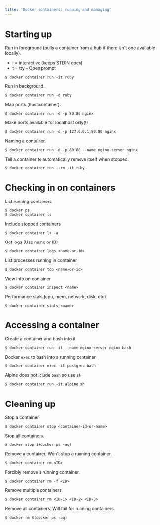 ```yaml
---
title: 'Docker containers: running and managing'
---
```

# Starting up
Run in foreground (pulls a container from a hub if there isn't one available locally).
- i = interactive (keeps STDIN open)
- t = tty - Open prompt

```
$ docker container run -it ruby
```

Run in background.
```
$ docker container run -d ruby
```

Map ports (host:container).
```
$ docker container run -d -p 80:80 nginx
```

Make ports available for localhost only(!)
```
$ docker container run -d -p 127.0.0.1:80:80 nginx
```

Naming a container.
```
$ docker container run -d -p 80:80 --name nginx-server nginx
```

Tell a container to automatically remove itself when stopped.
```
$ docker container run --rm -it ruby
```

# Checking in on containers
List running containers
```
$ docker ps
$ docker container ls
```

Include stopped containers
```
$ docker container ls -a
```

Get logs (Use name or ID)
```
$ docker container logs <name-or-id>
```

List processes running in container
```
$ docker container top <name-or-id>
```

View info on container
```
$ docker container inspect <name>
```

Performance stats (cpu, mem, network, disk, etc)
```
$ docker container stats <name>
```

# Accessing a container

Create a container and bash into it
```
$ docker container run -it --name nginx-server nginx bash
```

Docker `exec` to bash into a running container
```
$ docker container exec -it postgres bash
```

Alpine does not iclude `bash` so use `sh`
```
$ docker container run -it alpine sh
```

# Cleaning up

Stop a container
```
$ docker container stop <container-id-or-name>
```

Stop all containers.
```
$ docker stop $(docker ps -aq)
```

Remove a container. Won't stop a running container.
```
$ docker container rm <ID>
```

Forcibly remove a running container.
```
$ docker container rm -f <ID>
```

Remove multiple containers
```
$ docker container rm <ID-1> <ID-2> <ID-3>
```

Remove all containers. Will fail for running containers.
```
$ docker rm $(docker ps -aq)
```
